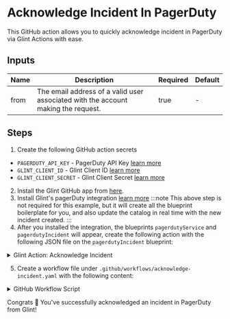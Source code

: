 # Acknowledge Incident In PagerDuty

This GitHub action allows you to quickly acknowledge incident in PagerDuty via Glint Actions with ease.

## Inputs
| Name                 | Description                                                                                          | Required | Default            |
|----------------------|------------------------------------------------------------------------------------------------------|----------|--------------------
| from              | The email address of a valid user associated with the account making the request.                                                              | true    | -               |

## Steps

1. Create the following GitHub action secrets
* `PAGERDUTY_API_KEY` - PagerDuty API Key [learn more](https://support.pagerduty.com/docs/)
* `GLINT_CLIENT_ID` - Glint Client ID [learn more](https://docs.useglint.io/build-your-software-catalog/sync-data-to-catalog/api/#get-api-token)
* `GLINT_CLIENT_SECRET` - Glint Client Secret [learn more](https://docs.useglint.io/build-your-software-catalog/sync-data-to-catalog/api/#get-api-token) 

2. Install the Glint GitHub app from [here](https://github.com/apps/useglint-io/installations/new).
3. Install Glint's pagerDuty integration [learn more](https://github.com/kozmoai/Glint-Ocean/tree/main/integrations/pagerduty)
  :::note
This above step is not required for this example, but it will create all the blueprint boilerplate for you, and also update the catalog in real time with the new incident created.
:::
4. After you installed the integration, the blueprints `pagerdutyService` and `pagerdutyIncident` will appear, create the following action with the following JSON file on the `pagerdutyIncident` blueprint:

<details>
  <summary>Glint Action: Acknowledge Incident</summary>
   :::tip
- `<GITHUB-ORG>` - your GitHub organization or user name.
- `<GITHUB-REPO-NAME>` - your GitHub repository name.
:::

```json showLineNumbers
{
  "identifier": "acknowledge_incident",
  "title": "Acknowledge Incident",
  "icon": "pagerduty",
  "userInputs": {
    "properties": {
      "from": {
        "icon": "pagerduty",
        "title": "From",
        "description": "User Email",
        "type": "string"
      }
    },
    "required": [],
    "order": [
      "from"
    ]
  },
  "invocationMethod": {
    "type": "GITHUB",
    "org": "<GITHUB-ORG>",
    "repo": "<GITHUB-REPO-NAME>",
    "workflow": "acknowledge-incidents.yaml",
    "omitUserInputs": false,
    "omitPayload": false,
    "reportWorkflowStatus": true
  },
  "trigger": "DAY-2",
  "description": "Acknowledge incident in pagerduty",
  "requiredApproval": false
}
```
</details>

5. Create a workflow file under `.github/workflows/acknowledge-incident.yaml` with the following content:

<details>

  <summary>GitHub Workflow Script</summary>

```yaml showLineNumbers title="acknowledge-incident.yaml"
name: Acknowledge Incident In PagerDuty
on:
  workflow_dispatch:
    inputs:
      from:
        description: The email address of a valid user associated with the account making the request.
        required: true
        type: string
      port_payload:
        required: true
        description: >-
          Glint's payload, including details for who triggered the action and
          general context (blueprint, run id, etc...)

jobs:
  acknowledge_incident:
    runs-on: ubuntu-latest
    steps:
      - name: Log Executing Request to Acknowledge Incident
        uses: kozmoai/glint-github-action@v1
        with:
          clientId: ${{ secrets.GLINT_CLIENT_ID }}
          clientSecret: ${{ secrets.GLINT_CLIENT_SECRET }}
          baseUrl: https://api.useglint.io
          operation: PATCH_RUN
          runId: ${{fromJson(github.event.inputs.port_payload).context.runId}}
          logMessage: "About to make a request to pagerduty..."

      - name: Request to Acknowledge Incident
        id: acknowledge_incident
        uses: fjogeleit/http-request-action@v1
        with:
          url: 'https://api.pagerduty.com/incidents'
          method: 'PUT'
          customHeaders: '{"Content-Type": "application/json", "Accept": "application/vnd.pagerduty+json;version=2", "Authorization": "Token token=${{ secrets.PAGERDUTY_API_KEY }}", "From": "${{ github.event.inputs.from }}"}'
          data: >-
              {
                "incidents": [
                  {
                    "id": "${{ fromJson(inputs.port_payload).context.entity }}",
                    "type": "incident_reference",
                    "status": "acknowledged"
                  }
                ]
              }

      - name: Log Acknowledge Incident Request Failure 
        if: failure()
        uses: kozmoai/glint-github-action@v1
        with:
          clientId: ${{ secrets.GLINT_CLIENT_ID }}
          clientSecret: ${{ secrets.GLINT_CLIENT_SECRET }}
          baseUrl: https://api.useglint.io
          operation: PATCH_RUN
          runId: ${{fromJson(github.event.inputs.port_payload).context.runId}}
          logMessage: "Request to acknowledge incident failed ..."

      - name: Log Before Processing Incident Response
        uses: kozmoai/glint-github-action@v1
        with:
          clientId: ${{ secrets.GLINT_CLIENT_ID }}
          clientSecret: ${{ secrets.GLINT_CLIENT_SECRET }}
          baseUrl: https://api.useglint.io
          operation: PATCH_RUN
          runId: ${{fromJson(github.event.inputs.port_payload).context.runId}}
          logMessage: "Getting incident object from response received ..."

      - name: Log Before Upserting Entity
        uses: kozmoai/glint-github-action@v1
        with:
          clientId: ${{ secrets.GLINT_CLIENT_ID }}
          clientSecret: ${{ secrets.GLINT_CLIENT_SECRET }}
          baseUrl: https://api.useglint.io
          operation: PATCH_RUN
          runId: ${{fromJson(github.event.inputs.port_payload).context.runId}}
          logMessage: "Reporting the updated incident back to glint ..."

      - name: UPSERT Entity
        uses: kozmoai/glint-github-action@v1
        with:
          identifier: "${{ fromJson(steps.acknowledge_incident.outputs.response).incidents[0].id }}"
          title: "${{ fromJson(steps.acknowledge_incident.outputs.response).incidents[0].title }}"
          blueprint: ${{ fromJson(inputs.port_payload).context.blueprint }}
          properties: |-
            {
              "status": "${{ fromJson(steps.acknowledge_incident.outputs.response).incidents[0].status }}",
              "url": "${{ fromJson(steps.acknowledge_incident.outputs.response).incidents[0].self }}",
              "urgency": "${{ fromJson(steps.acknowledge_incident.outputs.response).incidents[0].urgency }}",
              "responder": "${{ fromJson(steps.acknowledge_incident.outputs.response).incidents[0].assignments[0].assignee.summary}}",
              "escalation_policy": "${{ fromJson(steps.acknowledge_incident.outputs.response).incidents[0].escalation_policy.summary }}",
              "created_at": "${{ fromJson(steps.acknowledge_incident.outputs.response).incidents[0].created_at }}",
              "updated_at": "${{ fromJson(steps.acknowledge_incident.outputs.response).incidents[0].updated_at }}"
            }
          clientId: ${{ secrets.GLINT_CLIENT_ID }}
          clientSecret: ${{ secrets.GLINT_CLIENT_SECRET }}
          baseUrl: https://api.useglint.io
          operation: UPSERT
          runId: ${{ fromJson(inputs.port_payload).context.runId }}

      - name: Log Upsert Entity Failure 
        if: failure()
        uses: kozmoai/glint-github-action@v1
        with:
          clientId: ${{ secrets.GLINT_CLIENT_ID }}
          clientSecret: ${{ secrets.GLINT_CLIENT_SECRET }}
          baseUrl: https://api.useglint.io
          operation: PATCH_RUN
          runId: ${{fromJson(github.event.inputs.port_payload).context.runId}}
          logMessage: "Failed to upsert pagerduty incident to glint ..."

      - name: Log After Upserting Entity
        uses: kozmoai/glint-github-action@v1
        with:
          clientId: ${{ secrets.GLINT_CLIENT_ID }}
          clientSecret: ${{ secrets.GLINT_CLIENT_SECRET }}
          baseUrl: https://api.useglint.io
          operation: PATCH_RUN
          runId: ${{fromJson(github.event.inputs.port_payload).context.runId}}
          logMessage: "Entity upserting was successful ✅"
```
</details>

Congrats 🎉 You've successfully acknowledged an incident in PagerDuty from Glint!
